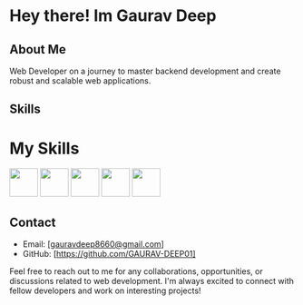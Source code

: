 # Hey there! Im Gaurav Deep

## About Me

Web Developer on a journey to master backend development and create robust and scalable web applications.

## Skills

# My Skills

<img src="https://cdn.jsdelivr.net/gh/devicons/devicon/icons/html5/html5-original.svg" width="50px"> <img src="https://cdn.jsdelivr.net/gh/devicons/devicon/icons/css3/css3-original.svg" width="50px"> <img src="https://cdn.jsdelivr.net/gh/devicons/devicon/icons/javascript/javascript-original.svg" width="50px"> <img src="https://cdn.jsdelivr.net/gh/devicons/devicon/icons/bootstrap/bootstrap-plain.svg" width="50px"> <img src="https://cdn.jsdelivr.net/gh/devicons/devicon/icons/git/git-original.svg" width="50px">


## Contact

- Email: [gauravdeep8660@gmail.com]
- GitHub: [https://github.com/GAURAV-DEEP01]

Feel free to reach out to me for any collaborations, opportunities, or discussions related to web development. I'm always excited to connect with fellow developers and work on interesting projects!


